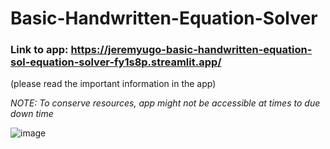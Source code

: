 # Basic-Handwritten-Equation-Solver

### Link to app: https://jeremyugo-basic-handwritten-equation-sol-equation-solver-fy1s8p.streamlit.app/
(please read the important information in the app)

*NOTE: To conserve resources, app might not be accessible at times to due down time*

![image](https://user-images.githubusercontent.com/36512525/229263153-def15411-a5ac-4c1c-9f71-69290271596e.png)
